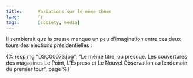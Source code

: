```yaml
---
title:      Variations sur le même thème
lang:       fr
tags:       [society, media]
---
```


Il semblerait que la presse manque un peu d'imagination entre ces deux tours des élections présidentielles :

{% respimg "DSC00073.jpg", "Le même titre, ou presque. Les couvertures des magazines  Le Point, L'Express et Le Nouvel Observation au lendemain du premier tour", page %}
